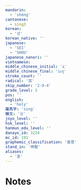 ```yaml
---
mandarin:
  - 'shèng'
cantonese:
  - sing3
korean:
  - '성'
korean_native: ''
japanese:
  - 'SEI'
  - 'SHOU'
japanese_nanori: ''
vietnamese:
middle_chinese_initial: 'ɕ'
middle_chinese_final: 'iᴇŋ'
stroke_count: ''
radical: '耳'
skip_number: '2-9-4'
grade_level: 3
pos: ''
english:
  - 'holy'
羅馬字: 'sing'
韓文: '싱'
joyo_level: ''
hsk_level: ''
hanmun_edu_level: ''
danayo_id: 3224
mc_id: 191
graphemic_classification: '會意'
stand_in: '神聖'
aliases:
  - '圣'
---
```


# Notes
